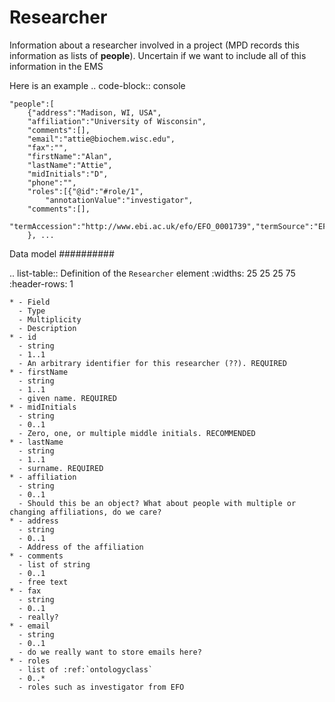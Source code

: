 # Researcher



Information about a researcher involved in a project (MPD records this information as lists of **people**).
Uncertain if we want to include all of this information in the EMS


Here is an example
 .. code-block:: console

    "people":[
        {"address":"Madison, WI, USA",
        "affiliation":"University of Wisconsin",
        "comments":[],
        "email":"attie@biochem.wisc.edu",
        "fax":"",
        "firstName":"Alan",
        "lastName":"Attie",
        "midInitials":"D",
        "phone":"",
        "roles":[{"@id":"#role/1",
            "annotationValue":"investigator",
        "comments":[],
        "termAccession":"http://www.ebi.ac.uk/efo/EFO_0001739","termSource":"EFO"}]
        }, ...


Data model
##########

 .. list-table:: Definition of the ``Researcher`` element
    :widths: 25 25 25 75
    :header-rows: 1

    * - Field
      - Type
      - Multiplicity
      - Description
    * - id
      - string
      - 1..1
      - An arbitrary identifier for this researcher (??). REQUIRED
    * - firstName
      - string
      - 1..1
      - given name. REQUIRED
    * - midInitials
      - string
      - 0..1
      - Zero, one, or multiple middle initials. RECOMMENDED
    * - lastName
      - string
      - 1..1
      - surname. REQUIRED
    * - affiliation
      - string
      - 0..1
      - Should this be an object? What about people with multiple or changing affiliations, do we care?
    * - address
      - string
      - 0..1
      - Address of the affiliation
    * - comments
      - list of string
      - 0..1
      - free text
    * - fax
      - string
      - 0..1
      - really?
    * - email
      - string
      - 0..1
      - do we really want to store emails here?
    * - roles
      - list of :ref:`ontologyclass`
      - 0..*
      - roles such as investigator from EFO



